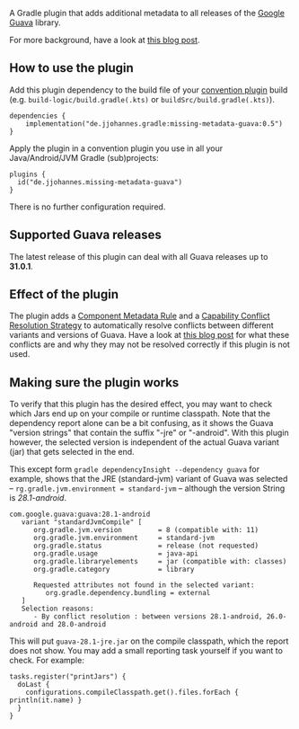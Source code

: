 A Gradle plugin that adds additional metadata to all releases of the [Google Guava](https://github.com/google/guava) library.

For more background, have a look at [this blog post](https://blog.gradle.org/guava).

## How to use the plugin

Add this plugin dependency to the build file of your [convention plugin](https://docs.gradle.org/release-nightly/samples/sample_convention_plugins.html) build
(e.g. `build-logic/build.gradle(.kts)` or `buildSrc/build.gradle(.kts)`).

```
dependencies {
    implementation("de.jjohannes.gradle:missing-metadata-guava:0.5")
}
```

Apply the plugin in a convention plugin you use in all your Java/Android/JVM Gradle (sub)projects:

```
plugins {
  id("de.jjohannes.missing-metadata-guava")
}
```

There is no further configuration required.

## Supported Guava releases

The latest release of this plugin can deal with all Guava releases up to **31.0.1**.

## Effect of the plugin

The plugin adds a 
[Component Metadata Rule](https://docs.gradle.org/current/userguide/component_metadata_rules.html)
and a 
[Capability Conflict Resolution Strategy](https://docs.gradle.org/current/userguide/dependency_capability_conflict.html#sub:selecting-between-candidates)
to automatically resolve conflicts between different variants and versions of Guava.
Have a look at [this blog post](https://blog.gradle.org/guava) for what these conflicts are and why they may not be resolved correctly if this plugin is not used.

## Making sure the plugin works

To verify that this plugin has the desired effect, you may want to check which Jars end up on your compile or runtime classpath.
Note that the dependency report alone can be a bit confusing, as it shows the Guava "version strings" that contain the suffix "-jre" or "-android".
With this plugin however, the selected version is independent of the actual Guava variant (jar) that gets selected in the end.

This except form `gradle dependencyInsight --dependency guava` for example, shows that the JRE (standard-jvm) variant of Guava was selected – `rg.gradle.jvm.environment = standard-jvm` – although the version String is _28.1-android_.

```
com.google.guava:guava:28.1-android
   variant "standardJvmCompile" [
      org.gradle.jvm.version         = 8 (compatible with: 11)
      org.gradle.jvm.environment     = standard-jvm
      org.gradle.status              = release (not requested)
      org.gradle.usage               = java-api
      org.gradle.libraryelements     = jar (compatible with: classes)
      org.gradle.category            = library

      Requested attributes not found in the selected variant:
         org.gradle.dependency.bundling = external
   ]
   Selection reasons:
      - By conflict resolution : between versions 28.1-android, 26.0-android and 28.0-android
```

This will put `guava-28.1-jre.jar` on the compile classpath, which the report does not show.
You may add a small reporting task yourself if you want to check.
For example:

```
tasks.register("printJars") {
  doLast {
    configurations.compileClasspath.get().files.forEach { println(it.name) }
  }
}
```
